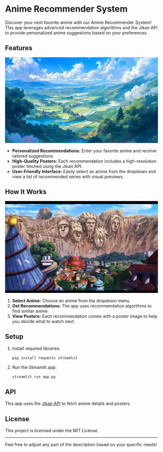 # Anime Recommender System

Discover your next favorite anime with our Anime Recommender System! This app leverages advanced recommendation algorithms and the Jikan API to provide personalized anime suggestions based on your preferences.

## Features

![Anime Background](images/bg.jpg)

- **Personalized Recommendations:** Enter your favorite anime and receive tailored suggestions.
- **High-Quality Posters:** Each recommendation includes a high-resolution poster fetched using the Jikan API.
- **User-Friendly Interface:** Easily select an anime from the dropdown and view a list of recommended series with visual previews.

## How It Works

![Naruto](images/naruro.jpg)

1. **Select Anime:** Choose an anime from the dropdown menu.
2. **Get Recommendations:** The app uses recommendation algorithms to find similar anime.
3. **View Posters:** Each recommendation comes with a poster image to help you decide what to watch next.

## Setup

1. Install required libraries:
   ```bash
   pip install requests streamlit
   ```

2. Run the Streamlit app:
   ```bash
   streamlit run app.py
   ```

## API

This app uses the [Jikan API](https://api.jikan.moe/v4/anime) to fetch anime details and posters.

## License

This project is licensed under the MIT License.

---

Feel free to adjust any part of the description based on your specific needs!
